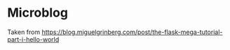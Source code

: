 # Microblog
Taken from https://blog.miguelgrinberg.com/post/the-flask-mega-tutorial-part-i-hello-world 